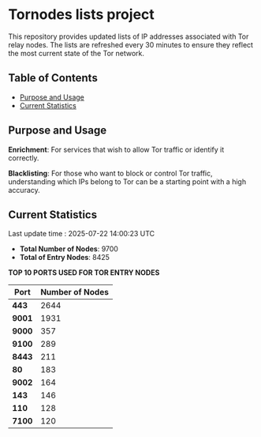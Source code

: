 # Tornodes lists project

This repository provides updated lists of IP addresses associated with Tor relay nodes. The lists are refreshed every 30 minutes to ensure they reflect the most current state of the Tor network.

## Table of Contents

- [Purpose and Usage](#purpose-and-usage)
- [Current Statistics](#current-statistics)


## Purpose and Usage

**Enrichment**: For services that wish to allow Tor traffic or identify it correctly.

**Blacklisting**: For those who want to block or control Tor traffic, understanding which IPs belong to Tor can be a starting point with a high accuracy.

## Current Statistics

Last update time : 2025-07-22 14:00:23 UTC

- **Total Number of Nodes**: 9700
- **Total of Entry Nodes**: 8425

**TOP 10 PORTS USED FOR TOR ENTRY NODES**

| **Port** | **Number of Nodes** |
|------|-----------------|
| **443**   | 2644  |
| **9001**   | 1931  |
| **9000**   | 357  |
| **9100**   | 289  |
| **8443**   | 211  |
| **80**   | 183  |
| **9002**   | 164  |
| **143**   | 146  |
| **110**   | 128  |
| **7100**   | 120  |

